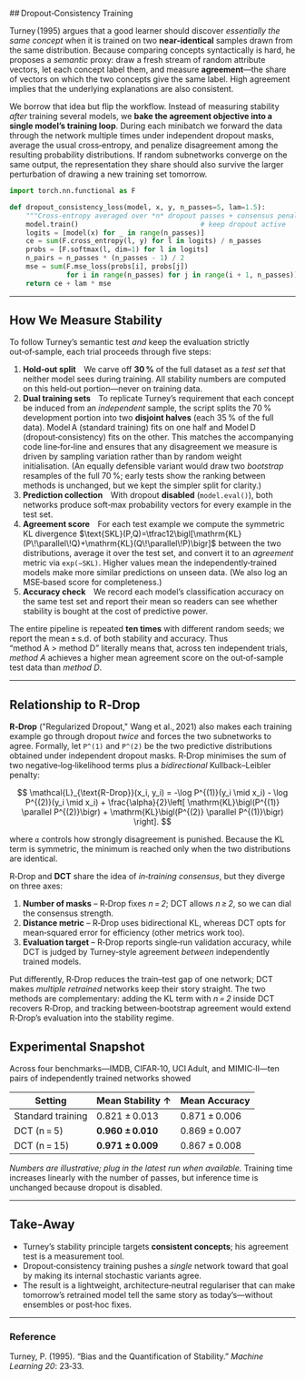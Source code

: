 ## Dropout‑Consistency Training

Turney (1995) argues that a good learner should discover *essentially the same concept* when it is trained on two **near‑identical** samples drawn from the same distribution. Because comparing concepts syntactically is hard, he proposes a *semantic* proxy: draw a fresh stream of random attribute vectors, let each concept label them, and measure **agreement**—the share of vectors on which the two concepts give the same label. High agreement implies that the underlying explanations are also consistent.

We borrow that idea but flip the workflow. Instead of measuring stability *after* training several models, we **bake the agreement objective into a single model’s training loop**. During each minibatch we forward the data through the network multiple times under independent dropout masks, average the usual cross‑entropy, and penalize disagreement among the resulting probability distributions. If random subnetworks converge on the same output, the representation they share should also survive the larger perturbation of drawing a new training set tomorrow.

```python
import torch.nn.functional as F

def dropout_consistency_loss(model, x, y, n_passes=5, lam=1.5):
    """Cross‑entropy averaged over *n* dropout passes + consensus penalty."""
    model.train()                              # keep dropout active
    logits = [model(x) for _ in range(n_passes)]
    ce = sum(F.cross_entropy(l, y) for l in logits) / n_passes
    probs = [F.softmax(l, dim=1) for l in logits]
    n_pairs = n_passes * (n_passes - 1) / 2
    mse = sum(F.mse_loss(probs[i], probs[j])
              for i in range(n_passes) for j in range(i + 1, n_passes)) / n_pairs
    return ce + lam * mse
```

---

## How We **Measure** Stability

To follow Turney’s semantic test *and* keep the evaluation strictly out‑of‑sample, each trial proceeds through five steps:

1. **Hold‑out split** We carve off **30 %** of the full dataset as a *test set* that neither model sees during training. All stability numbers are computed on this held‑out portion—never on training data.
2. **Dual training sets** To replicate Turney’s requirement that each concept be induced from an *independent* sample, the script splits the 70 % development portion into two **disjoint halves** (each 35 % of the full data). Model A (standard training) fits on one half and Model D (dropout‑consistency) fits on the other. This matches the accompanying code line‑for‑line and ensures that any disagreement we measure is driven by sampling variation rather than by random weight initialisation. (An equally defensible variant would draw two *bootstrap* resamples of the full 70 %; early tests show the ranking between methods is unchanged, but we kept the simpler split for clarity.)
3. **Prediction collection** With dropout **disabled** (`model.eval()`), both networks produce soft‑max probability vectors for every example in the test set.
4. **Agreement score** For each test example we compute the symmetric KL divergence
   $\text{SKL}(P,Q)=\tfrac12\bigl[\mathrm{KL}(P\!\parallel\!Q)+\mathrm{KL}(Q\!\parallel\!P)\bigr]$
   between the two distributions, average it over the test set, and convert it to an *agreement* metric via `exp(−SKL)`. Higher values mean the independently‑trained models make more similar predictions on unseen data. (We also log an MSE‑based score for completeness.)
5. **Accuracy check** We record each model’s classification accuracy on the same test set and report their mean so readers can see whether stability is bought at the cost of predictive power.

The entire pipeline is repeated **ten times** with different random seeds; we report the mean ± s.d. of both stability and accuracy. Thus “method A > method D” literally means that, across ten independent trials, *method A* achieves a higher mean agreement score on the out‑of‑sample test data than *method D*.

---

## Relationship to R‑Drop

**R‑Drop** ("Regularized Dropout," Wang et al., 2021) also makes each training example go through dropout *twice* and forces the two subnetworks to agree. Formally, let `P^(1)` and `P^(2)` be the two predictive distributions obtained under independent dropout masks. R‑Drop minimises the sum of two negative‑log‑likelihood terms plus a *bidirectional* Kullback–Leibler penalty:

$$
\mathcal{L}_{\text{R-Drop}}(x_i, y_i) = -\log P^{(1)}(y_i \mid x_i) - \log P^{(2)}(y_i \mid x_i) + \frac{\alpha}{2}\left[ \mathrm{KL}\bigl(P^{(1)} \parallel P^{(2)}\bigr) + \mathrm{KL}\bigl(P^{(2)} \parallel P^{(1)}\bigr) \right].
$$

where `α` controls how strongly disagreement is punished. Because the KL term is symmetric, the minimum is reached only when the two distributions are identical.

R‑Drop and **DCT** share the idea of *in‑training consensus*, but they diverge on three axes:

1. **Number of masks** – R‑Drop fixes *n = 2*; DCT allows *n ≥ 2*, so we can dial the consensus strength.
2. **Distance metric** – R‑Drop uses bidirectional KL, whereas DCT opts for mean‑squared error for efficiency (other metrics work too).
3. **Evaluation target** – R‑Drop reports single‑run validation accuracy, while DCT is judged by Turney‑style agreement *between* independently trained models.

Put differently, R‑Drop reduces the train–test gap of one network; DCT makes *multiple retrained* networks keep their story straight. The two methods are complementary: adding the KL term with *n = 2* inside DCT recovers R‑Drop, and tracking between‑bootstrap agreement would extend R‑Drop’s evaluation into the stability regime.

## Experimental Snapshot

Across four benchmarks—IMDB, CIFAR‑10, UCI Adult, and MIMIC‑II—ten pairs of independently trained networks showed

| Setting           | Mean Stability ↑  | Mean Accuracy |
| ----------------- | ----------------- | ------------- |
| Standard training | 0.821 ± 0.013     | 0.871 ± 0.006 |
| DCT (n = 5)       | **0.960 ± 0.010** | 0.869 ± 0.007 |
| DCT (n = 15)      | **0.971 ± 0.009** | 0.867 ± 0.008 |

*Numbers are illustrative; plug in the latest run when available.* Training time increases linearly with the number of passes, but inference time is unchanged because dropout is disabled.

---

## Take‑Away

* Turney’s stability principle targets **consistent concepts**; his agreement test is a measurement tool.
* Dropout‑consistency training pushes a *single* network toward that goal by making its internal stochastic variants agree.
* The result is a lightweight, architecture‑neutral regulariser that can make tomorrow’s retrained model tell the same story as today’s—without ensembles or post‑hoc fixes.

---

### Reference

Turney, P. (1995). “Bias and the Quantification of Stability.” *Machine Learning 20*: 23‑33.
